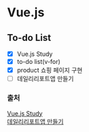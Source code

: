 # Vue.js

## To-do List
- [X] Vue.js Study
- [X] to-do list(v-for)
- [X] product 쇼핑 페이지 구현
- [ ] 데일리리포트앱 만들기

### 출처
[Vue.js Study](https://kr.vuejs.org/v2/guide/)<br/>
[데일리리포트앱 만들기](https://programmers.co.kr/learn/courses/4672)
